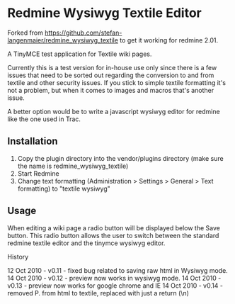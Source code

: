 Redmine Wysiwyg Textile Editor
=================

Forked from https://github.com/stefan-langenmaier/redmine_wysiwyg_textile to get it working for redmine 2.01.

A TinyMCE test application for Textile wiki pages.

Currently this is a test version for in-house use only since there is a few issues that need to be sorted out regarding the conversion to and from textile and other security issues. If you stick to simple textile formatting it's not a problem, but when it comes to images and macros that's another issue.

A better option would be to write a javascript wysiwyg editor for redmine like the one used in Trac. 

Installation
------------

1. Copy the plugin directory into the vendor/plugins directory (make sure the name is redmine_wysiwyg_textile)
2. Start Redmine
3. Change text formatting (Administration > Settings > General > Text formatting) to "textile wysiwyg"
                    
Usage
-----

When editing a wiki page a radio button will be displayed below the Save button. This radio button allows the user to switch between the standard redmine textile editor and the tinymce wysiwyg editor.

History

12 Oct 2010 - v0.11 - fixed bug related to saving raw html in Wysiwyg mode.
14 Oct 2010 - v0.12 - preview now works in wysiwyg mode.
14 Oct 2010 - v0.13 - preview now works for google chrome and IE
14 Oct 2010 - v0.14 - removed P. from html to textile, replaced with just a return (\n)

    
